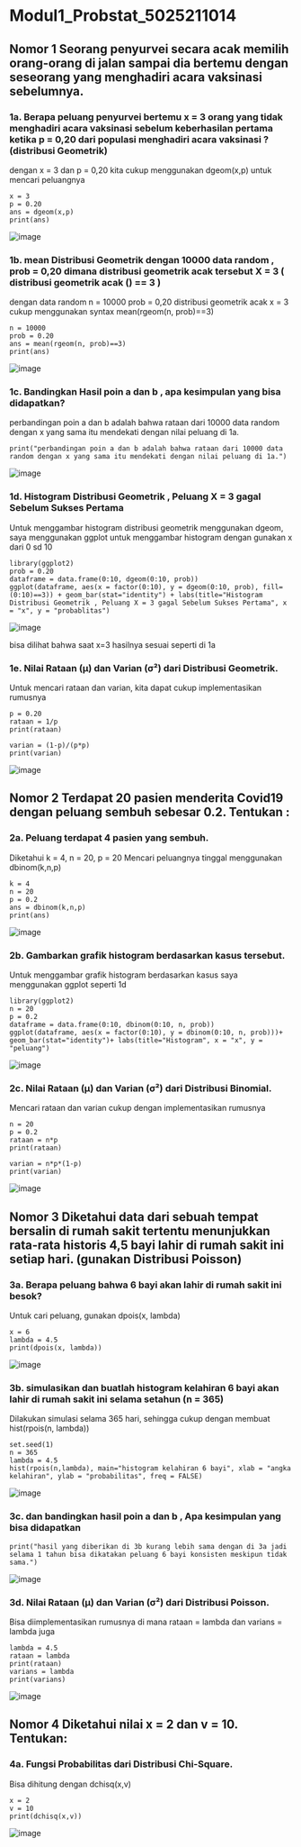 # Modul1_Probstat_5025211014
## Nomor 1 Seorang penyurvei secara acak memilih orang-orang di jalan sampai dia bertemu dengan seseorang yang menghadiri acara vaksinasi sebelumnya. 

### 1a. Berapa peluang penyurvei bertemu x = 3 orang yang tidak menghadiri acara vaksinasi  sebelum keberhasilan pertama ketika p = 0,20 dari populasi menghadiri acara vaksinasi ? (distribusi Geometrik)

dengan x = 3 dan p = 0,20
kita cukup menggunakan dgeom(x,p) untuk mencari peluangnya
```
x = 3
p = 0.20
ans = dgeom(x,p)
print(ans)
```
![image](https://user-images.githubusercontent.com/90879937/195244024-45e18a3f-ea75-47f0-b4f0-7ab9097bbd03.png)

### 1b. mean Distribusi Geometrik dengan 10000 data random , prob = 0,20 dimana distribusi geometrik acak tersebut X = 3 ( distribusi geometrik acak () == 3 )

dengan data random n = 10000
prob = 0,20
distribusi geometrik acak x = 3
cukup menggunakan syntax 
mean(rgeom(n, prob)==3)
```
n = 10000
prob = 0.20
ans = mean(rgeom(n, prob)==3)
print(ans)
```
![image](https://user-images.githubusercontent.com/90879937/195243969-e6804887-b5e4-44a8-816b-e25f9a43fde4.png)

### 1c. Bandingkan Hasil poin a dan b , apa kesimpulan yang bisa didapatkan?

perbandingan poin a dan b adalah bahwa rataan dari 10000 data random dengan x yang sama itu mendekati dengan nilai peluang di 1a.
```
print("perbandingan poin a dan b adalah bahwa rataan dari 10000 data random dengan x yang sama itu mendekati dengan nilai peluang di 1a.")
```
![image](https://user-images.githubusercontent.com/90879937/195296959-c49b9b2e-12e0-4808-9acc-eee70d1bb0e7.png)

### 1d. Histogram Distribusi Geometrik , Peluang X = 3 gagal Sebelum Sukses Pertama

Untuk menggambar histogram distribusi geometrik menggunakan dgeom, saya menggunakan ggplot untuk menggambar histogram dengan gunakan x dari 0 sd 10 
```
library(ggplot2)
prob = 0.20
dataframe = data.frame(0:10, dgeom(0:10, prob))
ggplot(dataframe, aes(x = factor(0:10), y = dgeom(0:10, prob), fill=(0:10)==3)) + geom_bar(stat="identity") + labs(title="Histogram Distribusi Geometrik , Peluang X = 3 gagal Sebelum Sukses Pertama", x = "x", y = "probablitas")
```

![image](https://user-images.githubusercontent.com/90879937/195297341-40673140-6c77-4628-a85a-22744e2e286f.png)

bisa dilihat bahwa saat x=3 hasilnya sesuai seperti di 1a

### 1e. Nilai Rataan (μ) dan Varian (σ²) dari Distribusi Geometrik.

Untuk mencari rataan dan varian, kita dapat cukup implementasikan rumusnya
```
p = 0.20
rataan = 1/p
print(rataan)

varian = (1-p)/(p*p)
print(varian)
```

![image](https://user-images.githubusercontent.com/90879937/195299786-9bc710c6-3555-4c8d-9a2f-9f723e2e9450.png)

## Nomor 2 Terdapat 20 pasien menderita Covid19 dengan peluang sembuh sebesar 0.2. Tentukan :


### 2a. Peluang terdapat 4 pasien yang sembuh.

Diketahui k = 4, n = 20, p = 20
Mencari peluangnya tinggal menggunakan dbinom(k,n,p)
```
k = 4
n = 20
p = 0.2
ans = dbinom(k,n,p)
print(ans)
```
![image](https://user-images.githubusercontent.com/90879937/195246888-68e35f12-a237-49d9-834c-f0111ca44866.png)

### 2b. Gambarkan grafik histogram berdasarkan kasus tersebut.

Untuk menggambar grafik histogram berdasarkan kasus
saya menggunakan ggplot seperti 1d
```
library(ggplot2)
n = 20
p = 0.2
dataframe = data.frame(0:10, dbinom(0:10, n, prob))
ggplot(dataframe, aes(x = factor(0:10), y = dbinom(0:10, n, prob)))+ geom_bar(stat="identity")+ labs(title="Histogram", x = "x", y = "peluang")
```
![image](https://user-images.githubusercontent.com/90879937/195247158-a3c34114-e532-48a5-9244-7e35669d651a.png)

### 2c. Nilai Rataan (μ) dan Varian (σ²) dari Distribusi Binomial.

Mencari rataan dan varian cukup dengan implementasikan rumusnya
```
n = 20
p = 0.2
rataan = n*p
print(rataan)

varian = n*p*(1-p)
print(varian)
```
![image](https://user-images.githubusercontent.com/90879937/195300768-57f3889c-0416-4356-a28c-4ceef4ce0765.png)

## Nomor 3 Diketahui data dari  sebuah tempat bersalin di rumah sakit tertentu menunjukkan rata-rata historis 4,5 bayi lahir di rumah sakit ini setiap hari. (gunakan Distribusi Poisson)

### 3a. Berapa peluang bahwa 6 bayi akan lahir di rumah sakit ini besok?

Untuk cari peluang, gunakan dpois(x, lambda)
```
x = 6
lambda = 4.5
print(dpois(x, lambda))
```
![image](https://user-images.githubusercontent.com/90879937/195301736-53c66bd3-1621-4662-a308-9632ea14ed1d.png)

### 3b. simulasikan dan buatlah histogram kelahiran 6 bayi akan lahir di rumah sakit ini  selama setahun (n = 365)

Dilakukan simulasi selama 365 hari, sehingga cukup dengan membuat hist(rpois(n, lambda))
```
set.seed(1)
n = 365
lambda = 4.5
hist(rpois(n,lambda), main="histogram kelahiran 6 bayi", xlab = "angka kelahiran", ylab = "probabilitas", freq = FALSE)
```
![image](https://user-images.githubusercontent.com/90879937/195302428-e0d76a83-fa41-4763-b628-efb0f8c4d13c.png)

### 3c. dan bandingkan hasil poin a dan b , Apa kesimpulan yang bisa didapatkan

```
print("hasil yang diberikan di 3b kurang lebih sama dengan di 3a jadi selama 1 tahun bisa dikatakan peluang 6 bayi konsisten meskipun tidak sama.")
```
![image](https://user-images.githubusercontent.com/90879937/195304154-6077dcf4-3551-4c5e-9f4c-7781943de996.png)

### 3d. Nilai Rataan (μ) dan Varian (σ²) dari Distribusi Poisson.

Bisa diimplementasikan rumusnya di mana rataan = lambda dan varians = lambda juga
```
lambda = 4.5
rataan = lambda
print(rataan)
varians = lambda
print(varians)
```
![image](https://user-images.githubusercontent.com/90879937/195304514-5f27b4b5-d241-4ca8-aec7-3eaca0567edd.png)

## Nomor 4 Diketahui nilai x = 2 dan v = 10. Tentukan:

### 4a. Fungsi Probabilitas dari Distribusi Chi-Square.

Bisa dihitung dengan dchisq(x,v)
```
x = 2
v = 10
print(dchisq(x,v))
```
![image](https://user-images.githubusercontent.com/90879937/195305186-44f6c912-21db-465e-bf17-b4e74a27c7ed.png)






